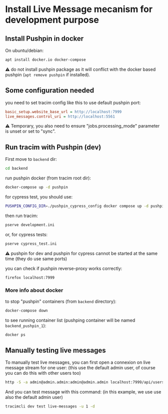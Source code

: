 
# Install Live Message mecanism for development purpose

## Install Pushpin in docker

On ubuntu/debian:

~~~bash
apt install docker.io docker-compose
~~~

:warning: do not install pushpin package as it will conflict with the docker based pushpin (`apt remove pushpin` if installed).

## Some configuration needed

you need to set tracim config like this to use default pushpin port:

~~~ini
basic_setup.website_base_url = http://localhost:7999
live_messages.control_uri = http://localhost:5561
~~~

:warning:  Temporary, you also need to ensure "jobs.processing_mode" parameter is unset or set to "sync".

## Run tracim with Pushpin (dev)

First move to `backend` dir:

~~~bash
cd backend
~~~

run pushpin docker (from tracim root dir):
~~~bash
docker-compose up -d pushpin
~~~

for cypress test, you should use:
~~~bash
PUSHPIN_CONFIG_DIR=./pushpin_cypress_config docker compose up -d pushpin
~~~

then run tracim:
~~~bash
pserve development.ini
~~~

or, for cypress tests:
~~~bash
pserve cypress_test.ini
~~~

:warning: pushpin for dev and pushpin for cypress cannot be started at the same time (they do use same ports)

you can check if pushpin reverse-proxy works correctly:

~~~bash
firefox localhost:7999
~~~

### More info about docker


to stop "pushpin" containers (from `backend` directory):

~~~bash
docker-compose down
~~~

to see running container list (pushping container will be named `backend_pushpin_1`):

~~~bash
docker ps
~~~

## Manually testing live messages

To manually test live messages, you can first open a connexion on live message stream for one user:
(this use the default admin user, of course you can do this with other users too)

~~~bash
http -S -a admin@admin.admin:admin@admin.admin localhost:7999/api/users/1/live_messages
~~~


And you can test message with this command:
(in this example, we use use also the default admin user)

~~~bash
tracimcli dev test live-messages -u 1 -d
~~~
